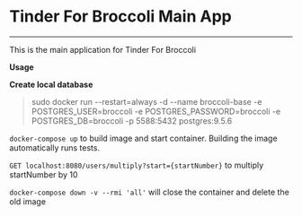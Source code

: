 # Tinder For Broccoli Main App
----
This is the main application for Tinder For Broccoli

__Usage__

**Create local database**
>sudo docker run --restart=always -d --name broccoli-base -e POSTGRES_USER=broccoli -e POSTGRES_PASSWORD=broccoli -e POSTGRES_DB=broccoli -p 5588:5432 postgres:9.5.6


`docker-compose up` to build image and start container. Building the image automatically runs tests.

`GET localhost:8080/users/multiply?start={startNumber}` to multiply startNumber by 10

`docker-compose down -v --rmi 'all'` will close the container and delete the old image
